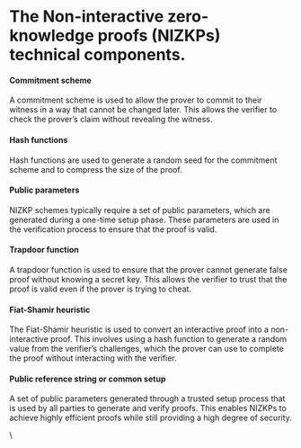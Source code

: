 # The Non-interactive zero-knowledge proofs (NIZKPs) technical components.

#### Commitment scheme

A commitment scheme is used to allow the prover to commit to their witness in a way that cannot be changed later. This allows the verifier to check the prover’s claim without revealing the witness.

#### Hash functions

Hash functions are used to generate a random seed for the commitment scheme and to compress the size of the proof.

#### Public parameters&#x20;

NIZKP schemes typically require a set of public parameters, which are generated during a one-time setup phase. These parameters are used in the verification process to ensure that the proof is valid.

#### Trapdoor function&#x20;

A trapdoor function is used to ensure that the prover cannot generate false proof without knowing a secret key. This allows the verifier to trust that the proof is valid even if the prover is trying to cheat.

#### Fiat-Shamir heuristic&#x20;

The Fiat-Shamir heuristic is used to convert an interactive proof into a non-interactive proof. This involves using a hash function to generate a random value from the verifier’s challenges, which the prover can use to complete the proof without interacting with the verifier.

#### Public reference string or common setup&#x20;

A set of public parameters generated through a trusted setup process that is used by all parties to generate and verify proofs. This enables NIZKPs to achieve highly efficient proofs while still providing a high degree of security.

\
